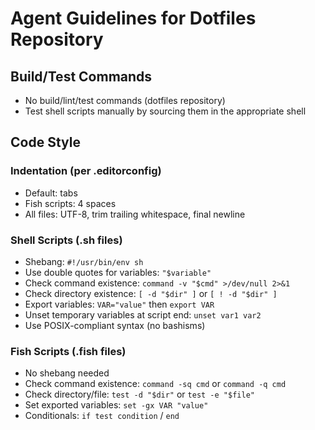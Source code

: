 # Agent Guidelines for Dotfiles Repository

## Build/Test Commands
- No build/lint/test commands (dotfiles repository)
- Test shell scripts manually by sourcing them in the appropriate shell

## Code Style

### Indentation (per .editorconfig)
- Default: tabs
- Fish scripts: 4 spaces
- All files: UTF-8, trim trailing whitespace, final newline

### Shell Scripts (.sh files)
- Shebang: `#!/usr/bin/env sh`
- Use double quotes for variables: `"$variable"`
- Check command existence: `command -v "$cmd" >/dev/null 2>&1`
- Check directory existence: `[ -d "$dir" ]` or `[ ! -d "$dir" ]`
- Export variables: `VAR="value"` then `export VAR`
- Unset temporary variables at script end: `unset var1 var2`
- Use POSIX-compliant syntax (no bashisms)

### Fish Scripts (.fish files)
- No shebang needed
- Check command existence: `command -sq cmd` or `command -q cmd`
- Check directory/file: `test -d "$dir"` or `test -e "$file"`
- Set exported variables: `set -gx VAR "value"`
- Conditionals: `if test condition` / `end`
